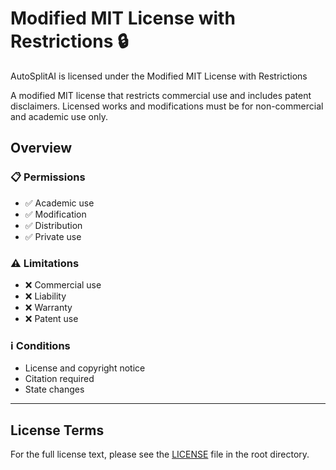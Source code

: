 # Modified MIT License with Restrictions 🔒

AutoSplitAI is licensed under the Modified MIT License with Restrictions

A modified MIT license that restricts commercial use and includes patent disclaimers.
Licensed works and modifications must be for non-commercial and academic use only.

## Overview

### 📋 Permissions
- ✅ Academic use
- ✅ Modification
- ✅ Distribution
- ✅ Private use

### ⚠️ Limitations
- ❌ Commercial use
- ❌ Liability
- ❌ Warranty
- ❌ Patent use

### ℹ️ Conditions
- License and copyright notice
- Citation required
- State changes

---

## License Terms

For the full license text, please see the [LICENSE](LICENSE) file in the root directory.
